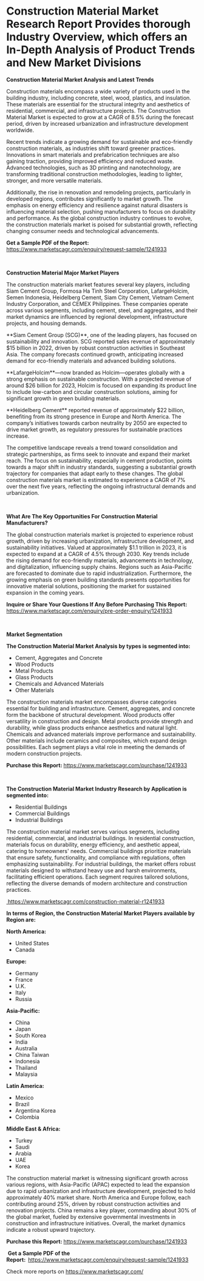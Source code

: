 <p><h1>Construction Material Market Research Report Provides thorough Industry Overview, which offers an In-Depth Analysis of Product Trends and New Market Divisions</h1></p><p><strong>Construction Material Market Analysis and Latest Trends</strong></p>
<p><p>Construction materials encompass a wide variety of products used in the building industry, including concrete, steel, wood, plastics, and insulation. These materials are essential for the structural integrity and aesthetics of residential, commercial, and infrastructure projects. The Construction Material Market is expected to grow at a CAGR of 8.5% during the forecast period, driven by increased urbanization and infrastructure development worldwide.</p><p>Recent trends indicate a growing demand for sustainable and eco-friendly construction materials, as industries shift toward greener practices. Innovations in smart materials and prefabrication techniques are also gaining traction, providing improved efficiency and reduced waste. Advanced technologies, such as 3D printing and nanotechnology, are transforming traditional construction methodologies, leading to lighter, stronger, and more versatile materials.</p><p>Additionally, the rise in renovation and remodeling projects, particularly in developed regions, contributes significantly to market growth. The emphasis on energy efficiency and resilience against natural disasters is influencing material selection, pushing manufacturers to focus on durability and performance. As the global construction industry continues to evolve, the construction materials market is poised for substantial growth, reflecting changing consumer needs and technological advancements.</p></p>
<p><strong>Get a Sample PDF of the Report:&nbsp;</strong> <a href="https://www.marketscagr.com/enquiry/request-sample/1241933?utm_campaign=2187&utm_medium=2&utm_source=Github&utm_content=ia&utm_term=02042025&utm_id=construction-material">https://www.marketscagr.com/enquiry/request-sample/1241933</a></p>
<p>&nbsp;</p>
<p><strong>Construction Material Major Market Players</strong></p>
<p><p>The construction materials market features several key players, including Siam Cement Group, Formosa Ha Tinh Steel Corporation, LafargeHolcim, Semen Indonesia, Heidelberg Cement, Siam City Cement, Vietnam Cement Industry Corporation, and CEMEX Philippines. These companies operate across various segments, including cement, steel, and aggregates, and their market dynamics are influenced by regional development, infrastructure projects, and housing demands.</p><p>**Siam Cement Group (SCG)**, one of the leading players, has focused on sustainability and innovation. SCG reported sales revenue of approximately $15 billion in 2022, driven by robust construction activities in Southeast Asia. The company forecasts continued growth, anticipating increased demand for eco-friendly materials and advanced building solutions.</p><p>**LafargeHolcim**—now branded as Holcim—operates globally with a strong emphasis on sustainable construction. With a projected revenue of around $26 billion for 2023, Holcim is focused on expanding its product line to include low-carbon and circular construction solutions, aiming for significant growth in green building materials.</p><p>**Heidelberg Cement** reported revenue of approximately $22 billion, benefiting from its strong presence in Europe and North America. The company’s initiatives towards carbon neutrality by 2050 are expected to drive market growth, as regulatory pressures for sustainable practices increase.</p><p>The competitive landscape reveals a trend toward consolidation and strategic partnerships, as firms seek to innovate and expand their market reach. The focus on sustainability, especially in cement production, points towards a major shift in industry standards, suggesting a substantial growth trajectory for companies that adapt early to these changes. The global construction materials market is estimated to experience a CAGR of 7% over the next five years, reflecting the ongoing infrastructural demands and urbanization.</p></p>
<p>&nbsp;</p>
<p><strong>What Are The Key Opportunities For Construction Material Manufacturers?</strong></p>
<p><p>The global construction materials market is projected to experience robust growth, driven by increasing urbanization, infrastructure development, and sustainability initiatives. Valued at approximately $1.1 trillion in 2023, it is expected to expand at a CAGR of 4.5% through 2030. Key trends include the rising demand for eco-friendly materials, advancements in technology, and digitalization, influencing supply chains. Regions such as Asia-Pacific are forecasted to dominate due to rapid industrialization. Furthermore, the growing emphasis on green building standards presents opportunities for innovative material solutions, positioning the market for sustained expansion in the coming years.</p></p>
<p><strong>Inquire or Share Your Questions If Any Before Purchasing This Report:</strong> <a href="https://www.marketscagr.com/enquiry/pre-order-enquiry/1241933?utm_campaign=2187&utm_medium=2&utm_source=Github&utm_content=ia&utm_term=02042025&utm_id=construction-material">https://www.marketscagr.com/enquiry/pre-order-enquiry/1241933</a></p>
<p>&nbsp;</p>
<p><strong>Market Segmentation</strong></p>
<p><strong>The Construction Material Market Analysis by types is segmented into:</strong></p>
<p><ul><li>Cement, Aggregates and Concrete</li><li>Wood Products</li><li>Metal Products</li><li>Glass Products</li><li>Chemicals and Advanced Materials</li><li>Other Materials</li></ul></p>
<p><p>The construction materials market encompasses diverse categories essential for building and infrastructure. Cement, aggregates, and concrete form the backbone of structural development. Wood products offer versatility in construction and design. Metal products provide strength and durability, while glass products enhance aesthetics and natural light. Chemicals and advanced materials improve performance and sustainability. Other materials include ceramics and composites, which expand design possibilities. Each segment plays a vital role in meeting the demands of modern construction projects.</p></p>
<p><strong>Purchase this Report:&nbsp;</strong><a href="https://www.marketscagr.com/purchase/1241933?utm_campaign=2187&utm_medium=2&utm_source=Github&utm_content=ia&utm_term=02042025&utm_id=construction-material">https://www.marketscagr.com/purchase/1241933</a></p>
<p>&nbsp;</p>
<p><strong>The Construction Material Market Industry Research by Application is segmented into:</strong></p>
<p><ul><li>Residential Buildings</li><li>Commercial Buildings</li><li>Industrial Buildings</li></ul></p>
<p><p>The construction material market serves various segments, including residential, commercial, and industrial buildings. In residential construction, materials focus on durability, energy efficiency, and aesthetic appeal, catering to homeowners' needs. Commercial buildings prioritize materials that ensure safety, functionality, and compliance with regulations, often emphasizing sustainability. For industrial buildings, the market offers robust materials designed to withstand heavy use and harsh environments, facilitating efficient operations. Each segment requires tailored solutions, reflecting the diverse demands of modern architecture and construction practices.</p></p>
<p><a href="https://www.marketscagr.com/construction-material-r1241933?utm_campaign=2187&utm_medium=2&utm_source=Github&utm_content=ia&utm_term=02042025&utm_id=construction-material">&nbsp;https://www.marketscagr.com/construction-material-r1241933</a></p>
<p><strong>In terms of Region, the Construction Material Market Players available by Region are:</strong></p>
<p>
    <p> <strong> North America: </strong>
        <ul>
            <li>United States</li>
            <li>Canada</li>
        </ul>
        </p> 
    <p> <strong> Europe: </strong>
        <ul>
            <li>Germany</li>
            <li>France</li>
            <li>U.K.</li>
            <li>Italy</li>
            <li>Russia</li>
        </ul>
        </p> 
    <p> <strong> Asia-Pacific: </strong>
        <ul>
            <li>China</li>
            <li>Japan</li>
            <li>South Korea</li>
            <li>India</li>
            <li>Australia</li>
            <li>China Taiwan</li>
            <li>Indonesia</li>
            <li>Thailand</li>
            <li>Malaysia</li>
        </ul>
        </p> 
    <p> <strong> Latin America: </strong>
        <ul>
            <li>Mexico</li>
            <li>Brazil</li>
            <li>Argentina Korea</li>
            <li>Colombia</li>
        </ul>
        </p> 
    <p> <strong> Middle East & Africa: </strong>
        <ul>
            <li>Turkey</li>
            <li>Saudi</li>
            <li>Arabia</li>
            <li>UAE</li>
            <li>Korea</li>
        </ul>
    </p>
    </p>
<p><p>The construction material market is witnessing significant growth across various regions, with Asia-Pacific (APAC) expected to lead the expansion due to rapid urbanization and infrastructure development, projected to hold approximately 40% market share. North America and Europe follow, each contributing around 25%, driven by robust construction activities and renovation projects. China remains a key player, commanding about 30% of the global market, fueled by extensive governmental investments in construction and infrastructure initiatives. Overall, the market dynamics indicate a robust upward trajectory.</p></p>
<p><strong>Purchase this Report: </strong><a href="https://www.marketscagr.com/purchase/1241933?utm_campaign=2187&utm_medium=2&utm_source=Github&utm_content=ia&utm_term=02042025&utm_id=construction-material">https://www.marketscagr.com/purchase/1241933</a></p>
<p>&nbsp;<strong>Get a Sample PDF of the Report:&nbsp;&nbsp;</strong><a href="https://www.marketscagr.com/enquiry/request-sample/1241933?utm_campaign=2187&utm_medium=2&utm_source=Github&utm_content=ia&utm_term=02042025&utm_id=construction-material">https://www.marketscagr.com/enquiry/request-sample/1241933</a></p>
<p><strong></strong></p>
<p>Check more reports on <a href="https://www.marketscagr.com/?utm_campaign=2187&utm_medium=2&utm_source=Github&utm_content=ia&utm_term=02042025&utm_id=construction-material">https://www.marketscagr.com/</a></p>